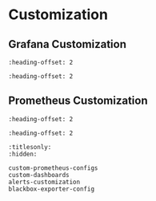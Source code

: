 # Customization

## Grafana Customization
```{include} custom-dashboards.md
:heading-offset: 2
```

```{include} alerts-customization.md
:heading-offset: 2
```

## Prometheus Customization
```{include} custom-prometheus-configs.md
:heading-offset: 2
```
```{include} blackbox-exporter-config.md
:heading-offset: 2
```


```{toctree}
:titlesonly:
:hidden:

custom-prometheus-configs
custom-dashboards
alerts-customization
blackbox-exporter-config

```